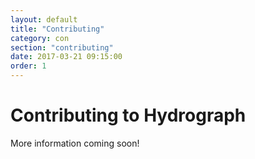 ```yaml
---
layout: default
title: "Contributing"
category: con
section: "contributing"
date: 2017-03-21 09:15:00
order: 1
---
```


<div class="page-header">
  <h1>Contributing to Hydrograph</h1>
</div>

More information coming soon!
